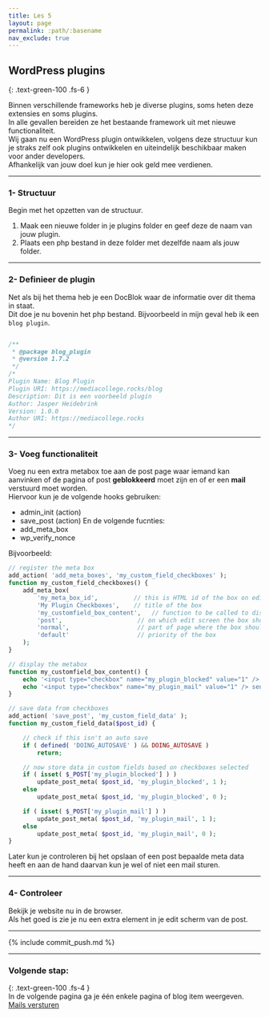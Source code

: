 ```yaml
---
title: Les 5
layout: page 
permalink: :path/:basename 
nav_exclude: true
---
```


## WordPress plugins
{: .text-green-100 .fs-6 }

Binnen verschillende frameworks heb je diverse plugins, soms heten deze extensies en soms plugins.  
In alle gevallen bereiden ze het bestaande framework uit met nieuwe functionaliteit.  
Wij gaan nu een WordPress plugin ontwikkelen, volgens deze structuur kun je straks zelf ook plugins ontwikkelen en uiteindelijk beschikbaar maken voor ander developers.  
Afhankelijk van jouw doel kun je hier ook geld mee verdienen.  

---
### 1- Structuur
Begin met het opzetten van de structuur.  
1. Maak een nieuwe folder in je plugins folder en geef deze de naam van jouw plugin.
2. Plaats een php bestand in deze folder met dezelfde naam als jouw folder.

---
### 2- Definieer de plugin
Net als bij het thema heb je een DocBlok waar de informatie over dit thema in staat.  
Dit doe je nu bovenin het php bestand. 
Bijvoorbeeld in mijn geval heb ik een `blog plugin`.
```php

/**
 * @package blog_plugin
 * @version 1.7.2
 */
/*
Plugin Name: Blog Plugin
Plugin URI: https://mediacollege.rocks/blog
Description: Dit is een voorbeeld plugin
Author: Jasper Heidebrink
Version: 1.0.0
Author URI: https://mediacollege.rocks
*/
```

---
### 3- Voeg functionaliteit
Voeg nu een extra metabox toe aan de post page waar iemand kan aanvinken of de pagina of post **geblokkeerd** moet zijn en of er een **mail** verstuurd moet worden.   
Hiervoor kun je de volgende hooks gebruiken:
- admin_init (action)
- save_post (action)
En de volgende fucnties:
- add_meta_box
- wp_verify_nonce

Bijvoorbeeld:
```php
// register the meta box
add_action( 'add_meta_boxes', 'my_custom_field_checkboxes' );
function my_custom_field_checkboxes() {
    add_meta_box(
        'my_meta_box_id',          // this is HTML id of the box on edit screen
        'My Plugin Checkboxes',    // title of the box
        'my_customfield_box_content',   // function to be called to display the checkboxes, see the function below
        'post',                     // on which edit screen the box should appear
        'normal',                   // part of page where the box should appear
        'default'                   // priority of the box
    );
}

// display the metabox
function my_customfield_box_content() {
    echo '<input type="checkbox" name="my_plugin_blocked" value="1" /> blocked content <br />';
    echo '<input type="checkbox" name="my_plugin_mail" value="1" /> send a mail on update';
}

// save data from checkboxes
add_action( 'save_post', 'my_custom_field_data' );
function my_custom_field_data($post_id) {

    // check if this isn't an auto save
    if ( defined( 'DOING_AUTOSAVE' ) && DOING_AUTOSAVE )
        return;

    // now store data in custom fields based on checkboxes selected
    if ( isset( $_POST['my_plugin_blocked'] ) )
        update_post_meta( $post_id, 'my_plugin_blocked', 1 );
    else
        update_post_meta( $post_id, 'my_plugin_blocked', 0 );

    if ( isset( $_POST['my_plugin_mail'] ) )
        update_post_meta( $post_id, 'my_plugin_mail', 1 );
    else
        update_post_meta( $post_id, 'my_plugin_mail', 0 );
}
``` 

Later kun je controleren bij het opslaan of een post bepaalde meta data heeft en aan de hand daarvan kun je wel of niet een mail sturen.  


---
### 4- Controleer
Bekijk je website nu in de browser.  
Als het goed is zie je nu een extra element in je edit scherm van de post.

---

{% include commit_push.md %}

---
### Volgende stap:
{: .text-green-100 .fs-4 }  
In de volgende pagina ga je één enkele pagina of blog item weergeven.  
[Mails versturen](mail)


